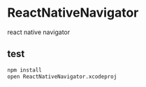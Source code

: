 # ReactNativeNavigator

react native navigator

## test

```bash
npm install
open ReactNativeNavigator.xcodeproj
```
